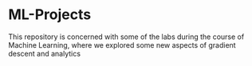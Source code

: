 # ML-Projects

This repository is concerned with some of the labs during the course of Machine Learning, where we explored some new aspects of gradient descent and analytics
